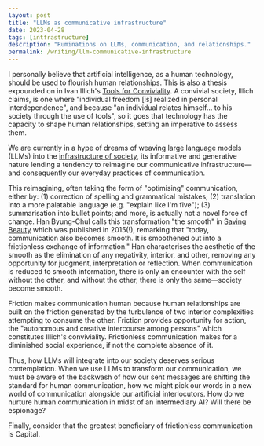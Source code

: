 ```yaml
---
layout: post
title: "LLMs as communicative infrastructure"
date: 2023-04-28
tags: [intfrastructure]
description: "Ruminations on LLMs, communication, and relationships."
permalink: /writing/llm-communicative-infrastructure
---
```


I personally believe that artificial intelligence, as a human technology, should be used to flourish human relationships. This is also a thesis expounded on in Ivan Illich's [Tools for Conviviality](https://en.wikipedia.org/wiki/Tools_for_Conviviality). A convivial society, Illich claims, is one where "individual freedom [is] realized in personal interdependence", and because "an individual relates himself... to his society through the use of tools", so it goes that technology has the capacity to shape human relationships, setting an imperative to assess them.

We are currently in a hype of dreams of weaving large language models (LLMs) into the [infrastructure of society](https://www.straitstimes.com/tech/civil-servants-to-soon-use-chatgpt-to-help-with-research-speech-writing), its informative and generative nature lending a tendency to reimagine our communicative infrastructure—and consequently our everyday practices of communication.

This reimagining, often taking the form of "optimising" communication, either by: (1) correction of spelling and grammatical mistakes; (2) translation into a more palatable language (e.g. "explain like I'm five"); (3) summarisation into bullet points; and more, is actually not a novel force of change. Han Byung-Chul calls this transformation "the smooth" in [Saving Beauty](https://www.worldcat.org/title/991535680) which was published in 2015(!), remarking that "today, communication also becomes smooth. It is smoothened out into a frictionless exchange of information." Han characterises the aesthetic of the smooth as the elimination of any negativity, interior, and other, removing any opportunity for judgment, interpretation or reflection. When communication is reduced to smooth information, there is only an encounter with the self without the other, and without the other, there is only the same—society become smooth.

Friction makes communication human because human relationships are built on the friction generated by the turbulence of two interior complexities attempting to consume the other. Friction provides opportunity for action, the "autonomous and creative intercourse among persons" which constitutes Illich's conviviality. Frictionless communication makes for a diminished social experience, if not the complete absence of it.

Thus, how LLMs will integrate into our society deserves serious contemplation. When we use LLMs to transform our communication, we must be aware of the backwash of how our sent messages are shifting the standard for human communication, how we might pick our words in a new world of communication alongside our artificial interlocutors. How do we nurture human communication in midst of an intermediary AI? Will there be espionage?

Finally, consider that the greatest beneficiary of frictionless communication is Capital.
